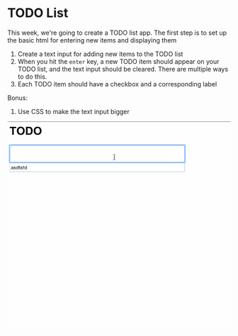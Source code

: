 # TODO List

This week, we're going to create a TODO list app. The first step is to set up the basic html for entering new items and displaying them

1. Create a text input for adding new items to the TODO list
2. When you hit the `enter` key, a new TODO item should appear on your TODO list, and the text input should be cleared. There are multiple ways to do this.
3. Each TODO item should have a checkbox and a corresponding label

Bonus:

1. Use CSS to make the text input bigger

![TODO Demo](images/todo-demo.gif)
